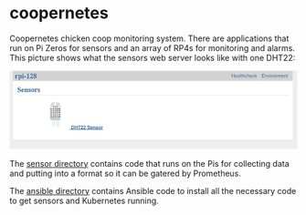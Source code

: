 # coopernetes

Coopernetes chicken coop monitoring system. There are applications that run
on Pi Zeros for sensors and an array of RP4s for monitoring and alarms. This
picture shows what the sensors web server looks like with one DHT22:

![DHT22 Sensor](dht_sensor.png)

The [sensor directory](sensors/) contains code that runs on the
Pis for collecting data and putting into a format so it can be gatered
by Prometheus.

The [ansible directory](ansible/) contains Ansible code to
install all the necessary code to get sensors and Kubernetes running.

